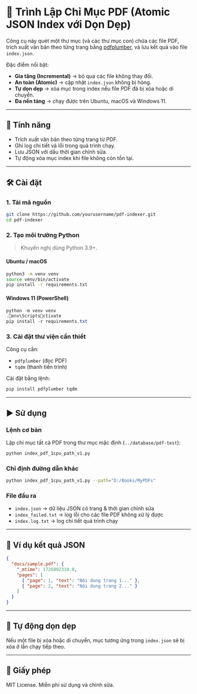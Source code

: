 # 📑 Trình Lập Chỉ Mục PDF (Atomic JSON Index với Dọn Dẹp)

Công cụ này quét một thư mục (và các thư mục con) chứa các file PDF, trích xuất văn bản theo từng trang bằng [pdfplumber](https://github.com/jsvine/pdfplumber), và lưu kết quả vào file `index.json`.  

Đặc điểm nổi bật:
- **Gia tăng (Incremental)** → bỏ qua các file không thay đổi.  
- **An toàn (Atomic)** → cập nhật `index.json` không bị hỏng.  
- **Tự dọn dẹp** → xóa mục trong index nếu file PDF đã bị xóa hoặc di chuyển.  
- **Đa nền tảng** → chạy được trên Ubuntu, macOS và Windows 11.  

---

## 🚀 Tính năng
- Trích xuất văn bản theo từng trang từ PDF.  
- Ghi log chi tiết và lỗi trong quá trình chạy.  
- Lưu JSON với dấu thời gian chỉnh sửa.  
- Tự động xóa mục index khi file không còn tồn tại.  

---

## 🛠️ Cài đặt

### 1. Tải mã nguồn
```bash
git clone https://github.com/yourusername/pdf-indexer.git
cd pdf-indexer
```

### 2. Tạo môi trường Python
> Khuyến nghị dùng Python 3.9+.

#### Ubuntu / macOS
```bash
python3 -m venv venv
source venv/bin/activate
pip install -r requirements.txt
```

#### Windows 11 (PowerShell)
```powershell
python -m venv venv
.env\Scriptsctivate
pip install -r requirements.txt
```

### 3. Cài đặt thư viện cần thiết
Công cụ cần:  
- `pdfplumber` (đọc PDF)  
- `tqdm` (thanh tiến trình)  

Cài đặt bằng lệnh:
```bash
pip install pdfplumber tqdm
```

---

## ▶️ Sử dụng

### Lệnh cơ bản
Lập chỉ mục tất cả PDF trong thư mục mặc định (`../database/pdf-test`):
```bash
python index_pdf_1cpu_path_v1.py
```

### Chỉ định đường dẫn khác
```bash
python index_pdf_1cpu_path_v1.py --path="D:/Books/MyPDFs"
```

### File đầu ra
- `index.json` → dữ liệu JSON có trang & thời gian chỉnh sửa  
- `index_failed.txt` → log lỗi cho các file PDF không xử lý được  
- `index.log.txt` → log chi tiết quá trình chạy  

---

## 📂 Ví dụ kết quả JSON
```json
{
  "docs/sample.pdf": {
    "_mtime": 1726892310.0,
    "pages": [
      { "page": 1, "text": "Nội dung trang 1..." },
      { "page": 2, "text": "Nội dung trang 2..." }
    ]
  }
}
```

---

## 🧹 Tự động dọn dẹp
Nếu một file bị xóa hoặc di chuyển, mục tương ứng trong `index.json` sẽ bị xóa ở lần chạy tiếp theo.

---

## 📖 Giấy phép
MIT License. Miễn phí sử dụng và chỉnh sửa.

